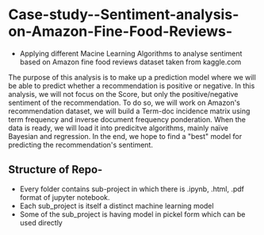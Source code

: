 # Case-study--Sentiment-analysis-on-Amazon-Fine-Food-Reviews-
* Applying different Macine Learning Algorithms to analyse sentiment based on Amazon fine food reviews dataset taken from kaggle.com

The purpose of this analysis is to make up a prediction model where we will be able to predict whether a recommendation is positive or negative. In this analysis, we will not focus on the Score, but only the positive/negative sentiment of the recommendation.
To do so, we will work on Amazon's recommendation dataset, we will build a Term-doc incidence matrix using term frequency and inverse document frequency ponderation. When the data is ready, we will load it into predicitve algorithms, mainly naïve Bayesian and regression.
In the end, we hope to find a "best" model for predicting the recommendation's sentiment.

## Structure of Repo-
* Every folder contains sub-project in which there is .ipynb, .html, .pdf format of jupyter notebook.
* Each sub_project is itself a distinct machine learning model 
* Some of the sub_project is having model in pickel form which can be used directly
